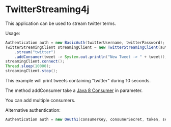 TwitterStreaming4j
==================

This application can be used to stream twitter terms.

Usage:

```java
Authentication auth = new BasicAuth(twitterUsername, twitterPassword);
TwitterStreamingClient streamingClient = new TwitterStreamingClient(auth)
	.stream("twitter")
	.addConsumer(tweet -> System.out.println("New Tweet -> " + tweet));
streamingClient.connect();
Thread.sleep(10000);
streamingClient.stop();
```

This example will print tweets containing "twitter" during 10 seconds.

The method addConsumer take a [Java 8 Consumer](http://docs.oracle.com/javase/8/docs/api/java/util/function/Consumer.html) in parameter.

You can add multiple consumers.


Alternative authentication:

```java
Authentication auth = new OAuth1(consumerKey, consumerSecret, token, secret);

```
